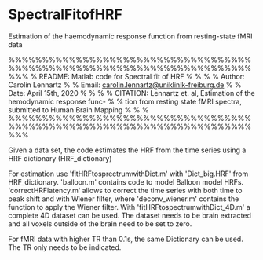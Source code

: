 # SpectralFitofHRF
Estimation of the haemodynamic response function from resting-state fMRI data

%%%%%%%%%%%%%%%%%%%%%%%%%%%%%%%%%%%%%%%%%%%%%%%%%%%%%%%%%%%%%%%%%%%%%%%%%%%
% README: Matlab code for Spectral fit of HRF 			          %
%                                                                         %
% Author: Carolin Lennartz                                                %
% Email: carolin.lennartz@uniklinik-freiburg.de                           %
% Date: April 15th, 2020                                              	  %
%                                                                         %
% CITATION: Lennartz et. al, Estimation of the hemodynamic response func- %
% tion from resting state fMRI spectra, submitted to Human Brain Mapping	%
%									                                                        %
%%%%%%%%%%%%%%%%%%%%%%%%%%%%%%%%%%%%%%%%%%%%%%%%%%%%%%%%%%%%%%%%%%%%%%%%%%%

Given a data set, the code estimates the HRF from the time series using a HRF dictionary (HRF_dictionary)

For estimation use 'fitHRFtosprectrumwithDict.m' with 'Dict_big.HRF' from HRF_dictionary. 'balloon.m' contains 
code to model Balloon model HRFs.
'correctHRFlatency.m' allows to correct the time series with both time to peak shift and with Wiener filter,
where 'deconv_wiener.m' contains the function to apply the Wiener filter.
With 'fitHRFtospectrumwithDict_4D.m' a complete 4D dataset can be used. The dataset needs to be brain extracted
and all voxels outside of the brain need to be set to zero.

For fMRI data with higher TR than 0.1s, the same Dictionary can be used. The TR only needs to be indicated.
